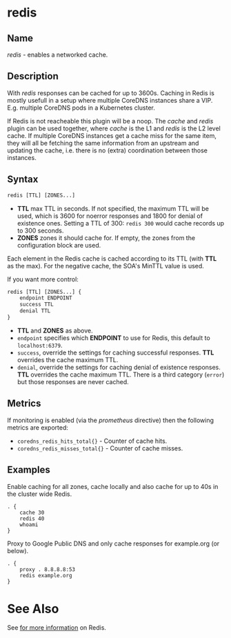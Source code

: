 # redis

## Name

*redis* - enables a networked cache.

## Description

With *redis* responses can be cached for up to 3600s. Caching in Redis is mostly usefull in
a setup where multiple CoreDNS instances share a VIP. E.g. multiple CoreDNS pods in a Kubernetes
cluster.

If Redis is not reacheable this plugin will be a noop. The *cache* and *redis* plugin can be used
together, where *cache* is the L1 and *redis* is the L2 level cache.
If multiple CoreDNS instances get a cache miss for the same item, they will all be fetching the same
information from an upstream and updating the cache, i.e. there is no (extra) coordination between
those instances.

## Syntax

~~~ txt
redis [TTL] [ZONES...]
~~~

* **TTL** max TTL in seconds. If not specified, the maximum TTL will be used, which is 3600 for
    noerror responses and 1800 for denial of existence ones.
    Setting a TTL of 300: `redis 300` would cache records up to 300 seconds.
* **ZONES** zones it should cache for. If empty, the zones from the configuration block are used.

Each element in the Redis cache is cached according to its TTL (with **TTL** as the max). For the negative
cache, the SOA's MinTTL value is used.

If you want more control:

~~~ txt
redis [TTL] [ZONES...] {
    endpoint ENDPOINT
    success TTL
    denial TTL
}
~~~

* **TTL**  and **ZONES** as above.
* `endpoint` specifies which **ENDPOINT** to use for Redis, this default to `localhost:6379`.
* `success`, override the settings for caching successful responses. **TTL** overrides the cache maximum TTL.
* `denial`, override the settings for caching denial of existence responses. **TTL** overrides the cache maximum TTL.
  There is a third category (`error`) but those responses are never cached.

## Metrics

If monitoring is enabled (via the *prometheus* directive) then the following metrics are exported:

* `coredns_redis_hits_total{}` - Counter of cache hits.
* `coredns_redis_misses_total{}` - Counter of cache misses.

## Examples

Enable caching for all zones, cache locally and also cache for up to 40s in the cluster wide Redis.

~~~ corefile
. {
    cache 30
    redis 40
    whoami
}
~~~

Proxy to Google Public DNS and only cache responses for example.org (or below).

~~~ corefile
. {
    proxy . 8.8.8.8:53
    redis example.org
}
~~~

# See Also

See [for more information](https://redis.io) on Redis.
